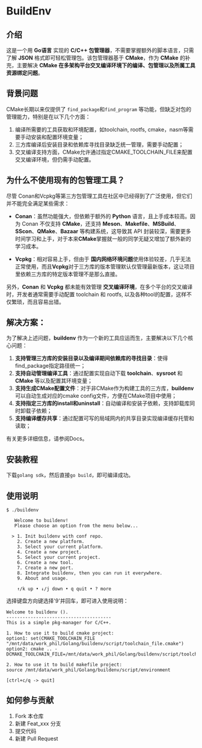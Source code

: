# BuildEnv

## 介绍

这是一个用 **Go语言** 实现的 **C/C++ 包管理器**，不需要掌握额外的脚本语言，只需了解 **JSON** 格式即可轻松管理包。该包管理器基于 **CMake**，作为 **CMake** 的补充，主要解决 **CMake 在多架构平台交叉编译环境下的编译、包管理以及所属工具资源绑定问题**。

## 背景问题

CMake长期以来仅提供了 `find_package`和`find_program` 等功能，但缺乏对包的管理能力，特别是在以下几个方面：

1. 编译所需要的工具获取和环境配置，如toolchain, rootfs, cmake，nasm等需要手动安装和配置环境变量；
2. 三方库编译后安装目录和依赖库寻找目录缺乏统一管理，需要手动配置；
3. 交叉编译支持方面，CMake允许通过指定CMAKE_TOOLCHAIN_FILE来配置交叉编译环境，但仍需手动配置。

## 为什么不使用现有的包管理工具？

尽管 Conan和Vcpkg等第三方包管理工具在社区中已经得到了广泛使用，但它们并不能完全满足某些需求：

- **Conan**：虽然功能强大，但依赖于额外的 **Python** 语言，且上手成本较高。因为 Conan 不仅支持 **CMake**，还支持 **Meson**、**Makefile**、**MSBuild**、**SScon**、**QMake**、**Bazaar** 等构建系统，这导致其 API 封装较深，需要更多时间学习和上手，对于本来**CMake**掌握就一般的同学无疑又增加了额外新的学习成本。
  
- **Vcpkg**：相对容易上手，但由于 **国内网络环境问题**使用体验较差，几乎无法正常使用，而且**Vcpkg**对于三方库的版本管理默认仅管理最新版本，这让项目里依赖三方库的特定版本管理不是那么直接。

另外，**Conan** 和 **Vcpkg** 都未能有效管理 **交叉编译环境**，在多个平台的交叉编译时，开发者通常需要手动配置 toolchain 和 rootfs, 以及各种tool的配置，这样不仅繁琐，而且容易出错。

## 解决方案：

为了解决上述问题，**buildenv** 作为一个新的工具应运而生，主要解决以下几个核心问题：

1. **支持管理三方库的安装目录以及编译期间依赖库的寻找目录**：使得find_package指定路径统一；
2. **支持自动管理编译工具**：通过配置实现自动下载 **toolchain**、**sysroot** 和 **CMake** 等以及配置其环境变量；
3. **支持生成CMake配置文件**：对于非CMake作为构建工具的三方库，**buildenv** 可以自动生成对应的cmake config文件，方便在CMake项目中使用；
4. **支持指定三方库的install和uninstall**：自动编译和安装子依赖，支持卸载库同时卸载子依赖；
5. **支持编译缓存共享**：通过配置可写的局域网内的共享目录实现编译缓存托管和读取；

有关更多详细信息，请参阅Docs。

## 安装教程

下载`golang sdk`，然后直接`go build`，即可编译成功。

## 使用说明

```
$ ./buildenv

   Welcome to buildenv!                                   
   Please choose an option from the menu below...         
                                                          
  > 1. Init buildenv with conf repo.                      
    2. Create a new platform.                             
    3. Select your current platform.                      
    4. Create a new project.                              
    5. Select your current project.                       
    6. Create a new tool.                                 
    7. Create a new port.                                 
    8. Integrate buildenv, then you can run it everywhere.
    9. About and usage.                                   
                                                          
    ↑/k up • ↓/j down • q quit • ? more 
```

选择键盘方向键选择'9'并回车，即可进入使用说明：

```
Welcome to buildenv ().
---------------------------------------
This is a simple pkg-manager for C/C++.

1. How to use it to build cmake project: 
option1: set(CMAKE_TOOLCHAIN_FILE "/mnt/data/work_phil/Golang/buildenv/script/toolchain_file.cmake")
option2: cmake .. -DCMAKE_TOOLCHAIN_FILE=/mnt/data/work_phil/Golang/buildenv/script/toolchain_file.cmake

2. How to use it to build makefile project: 
source /mnt/data/work_phil/Golang/buildenv/script/environment

[ctrl+c/q -> quit]
```

## 如何参与贡献

1.  Fork 本仓库
2.  新建 Feat_xxx 分支
3.  提交代码
4.  新建 Pull Request